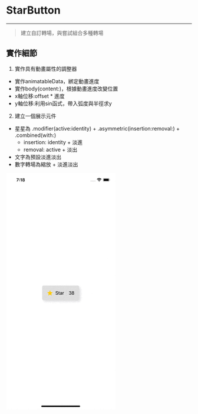 # StarButton
---
> 建立自訂轉場，與嘗試組合多種轉場

## 實作細節
  1. 實作具有動畫屬性的調整器
   - 實作animatableData，綁定動畫進度
   - 實作body(content:)，根據動畫進度改變位置
   - x軸位移:offset * 進度
   - y軸位移:利用sin函式，帶入弧度與半徑求y
  2. 建立一個展示元件
   - 星星為 .modifier(active:identity) + .asymmetric(insertion:removal:) + .combined(with:)
     * insertion: identity + 淡進
     * removal: active + 淡出 
   - 文字為預設淡進淡出
   - 數字轉場為縮放 + 淡進淡出

![展示畫面](./starButton_gif.gif "展示畫面")